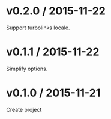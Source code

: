 # v0.2.0 / 2015-11-22

Support turbolinks locale.

# v0.1.1 / 2015-11-22

Simplify options.

# v0.1.0 / 2015-11-21

Create project
